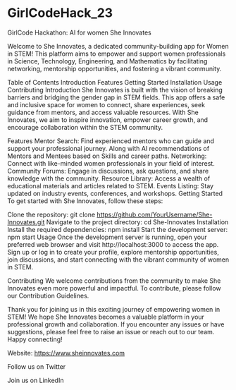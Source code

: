 # GirlCodeHack_23
GirlCode Hackathon: AI for women
She Innovates


Welcome to She Innovates, a dedicated community-building app for Women in STEM! This platform aims to empower and support women professionals in Science, Technology, Engineering, and Mathematics by facilitating networking, mentorship opportunities, and fostering a vibrant community.

Table of Contents
Introduction
Features
Getting Started
Installation
Usage
Contributing
Introduction
She Innovates is built with the vision of breaking barriers and bridging the gender gap in STEM fields. This app offers a safe and inclusive space for women to connect, share experiences, seek guidance from mentors, and access valuable resources. With She Innovates, we aim to inspire innovation, empower career growth, and encourage collaboration within the STEM community.

Features
Mentor Search: Find experienced mentors who can guide and support your professional journey. Along with AI recommendations of Mentors and Mentees based on Skills and career paths.
Networking: Connect with like-minded women professionals in your field of interest.
Community Forums: Engage in discussions, ask questions, and share knowledge with the community.
Resource Library: Access a wealth of educational materials and articles related to STEM.
Events Listing: Stay updated on industry events, conferences, and workshops.
Getting Started
To get started with She Innovates, follow these steps:

Clone the repository: git clone https://github.com/YourUsername/She-Innovates.git
Navigate to the project directory: cd She-Innovates
Installation
Install the required dependencies: npm install
Start the development server: npm start
Usage
Once the development server is running, open your preferred web browser and visit http://localhost:3000 to access the app. Sign up or log in to create your profile, explore mentorship opportunities, join discussions, and start connecting with the vibrant community of women in STEM.

Contributing
We welcome contributions from the community to make She Innovates even more powerful and impactful. To contribute, please follow our Contribution Guidelines.

Thank you for joining us in this exciting journey of empowering women in STEM! We hope She Innovates becomes a valuable platform in your professional growth and collaboration. If you encounter any issues or have suggestions, please feel free to raise an issue or reach out to our team. Happy connecting!

Website: https://www.sheinnovates.com

Follow us on Twitter

Join us on LinkedIn
